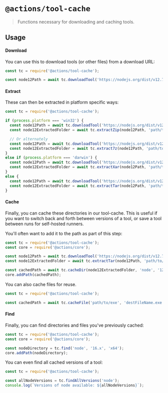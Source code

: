 # `@actions/tool-cache`

> Functions necessary for downloading and caching tools.

## Usage

#### Download

You can use this to download tools (or other files) from a download URL:

```js
const tc = require('@actions/tool-cache');

const node12Path = await tc.downloadTool('https://nodejs.org/dist/v12.7.0/node-v12.7.0-linux-x64.tar.gz');
```

#### Extract

These can then be extracted in platform specific ways:

```js
const tc = require('@actions/tool-cache');

if (process.platform === 'win32') {
  const node12Path = await tc.downloadTool('https://nodejs.org/dist/v12.7.0/node-v12.7.0-win-x64.zip');
  const node12ExtractedFolder = await tc.extractZip(node12Path, 'path/to/extract/to');

  // Or alternately
  const node12Path = await tc.downloadTool('https://nodejs.org/dist/v12.7.0/node-v12.7.0-win-x64.7z');
  const node12ExtractedFolder = await tc.extract7z(node12Path, 'path/to/extract/to');
}
else if (process.platform === 'darwin') {
  const node12Path = await tc.downloadTool('https://nodejs.org/dist/v12.7.0/node-v12.7.0.pkg');
  const node12ExtractedFolder = await tc.extractXar(node12Path, 'path/to/extract/to');
}
else {
  const node12Path = await tc.downloadTool('https://nodejs.org/dist/v12.7.0/node-v12.7.0-linux-x64.tar.gz');
  const node12ExtractedFolder = await tc.extractTar(node12Path, 'path/to/extract/to');
}
```

#### Cache

Finally, you can cache these directories in our tool-cache. This is useful if you want to switch back and forth between versions of a tool, or save a tool between runs for self-hosted runners.

You'll often want to add it to the path as part of this step:

```js
const tc = require('@actions/tool-cache');
const core = require('@actions/core');

const node12Path = await tc.downloadTool('https://nodejs.org/dist/v12.7.0/node-v12.7.0-linux-x64.tar.gz');
const node12ExtractedFolder = await tc.extractTar(node12Path, 'path/to/extract/to');

const cachedPath = await tc.cacheDir(node12ExtractedFolder, 'node', '12.7.0');
core.addPath(cachedPath);
```

You can also cache files for reuse.

```js
const tc = require('@actions/tool-cache');

const cachedPath = await tc.cacheFile('path/to/exe', 'destFileName.exe', 'myExeName', '1.1.0');
```

#### Find

Finally, you can find directories and files you've previously cached:

```js
const tc = require('@actions/tool-cache');
const core = require('@actions/core');

const nodeDirectory = tc.find('node', '16.x', 'x64');
core.addPath(nodeDirectory);
```

You can even find all cached versions of a tool:

```js
const tc = require('@actions/tool-cache');

const allNodeVersions = tc.findAllVersions('node');
console.log(`Versions of node available: ${allNodeVersions}`);
```

